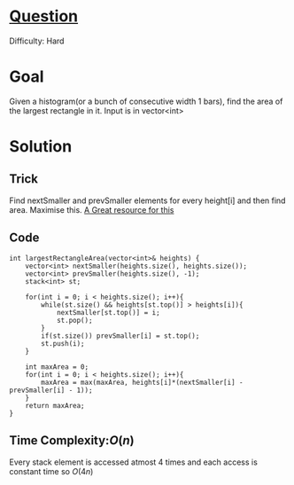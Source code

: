 # [Question](https://leetcode.com/problems/largest-rectangle-in-histogram/)
Difficulty: Hard
# Goal
Given a histogram(or a bunch of consecutive width 1 bars), find the area of the largest rectangle in it. Input is in vector\<int>
# Solution
## Trick
Find nextSmaller and prevSmaller elements for every height[i] and then find area. Maximise this. [A Great resource for this](https://leetcode.com/discuss/study-guide/2347639/A-comprehensive-guide-and-template-for-monotonic-stack-based-problems)
## Code
```
int largestRectangleArea(vector<int>& heights) {
    vector<int> nextSmaller(heights.size(), heights.size());
    vector<int> prevSmaller(heights.size(), -1);
    stack<int> st;

    for(int i = 0; i < heights.size(); i++){
        while(st.size() && heights[st.top()] > heights[i]){
            nextSmaller[st.top()] = i;
            st.pop();
        }
        if(st.size()) prevSmaller[i] = st.top();
        st.push(i);
    }   

    int maxArea = 0;
    for(int i = 0; i < heights.size(); i++){
        maxArea = max(maxArea, heights[i]*(nextSmaller[i] - prevSmaller[i] - 1));
    }
    return maxArea;
}
```
## Time Complexity:$O(n)$
Every stack element is accessed atmost 4 times and each access is constant time so $O(4n)$ 